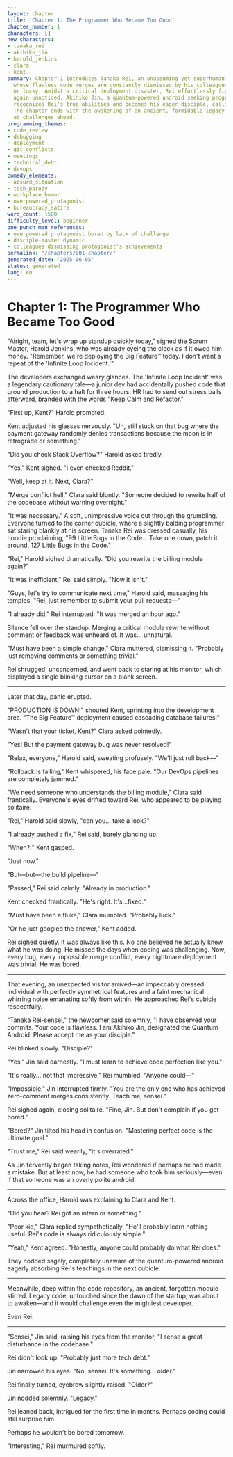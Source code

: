 ```yaml
---
layout: chapter
title: 'Chapter 1: The Programmer Who Became Too Good'
chapter_number: 1
characters: []
new_characters:
- tanaka_rei
- akihiko_jin
- harold_jenkins
- clara
- kent
summary: Chapter 1 introduces Tanaka Rei, an unassuming yet superhumanly gifted programmer
  whose flawless code merges are constantly dismissed by his colleagues as trivial
  or lucky. Amidst a critical deployment disaster, Rei effortlessly fixes the issue,
  again unnoticed. Akihiko Jin, a quantum-powered android seeking programming mastery,
  recognizes Rei's true abilities and becomes his eager disciple, calling him 'sensei.'
  The chapter ends with the awakening of an ancient, formidable legacy codebase, hinting
  at challenges ahead.
programming_themes:
- code_review
- debugging
- deployment
- git_conflicts
- meetings
- technical_debt
- devops
comedy_elements:
- absurd_situation
- tech_parody
- workplace_humor
- overpowered_protagonist
- bureaucracy_satire
word_count: 1500
difficulty_level: beginner
one_punch_man_references:
- overpowered protagonist bored by lack of challenge
- disciple-master dynamic
- colleagues dismissing protagonist's achievements
permalink: "/chapters/001-chapter/"
generated_date: '2025-06-05'
status: generated
lang: en
---
```


# Chapter 1: The Programmer Who Became Too Good

"Alright, team, let's wrap up standup quickly today," sighed the Scrum Master, Harold Jenkins, who was already eyeing the clock as if it owed him money. "Remember, we're deploying the Big Feature™ today. I don't want a repeat of the 'Infinite Loop Incident.'"

The developers exchanged weary glances. The 'Infinite Loop Incident' was a legendary cautionary tale—a junior dev had accidentally pushed code that ground production to a halt for three hours. HR had to send out stress balls afterward, branded with the words "Keep Calm and Refactor."

"First up, Kent?" Harold prompted.

Kent adjusted his glasses nervously. "Uh, still stuck on that bug where the payment gateway randomly denies transactions because the moon is in retrograde or something."

"Did you check Stack Overflow?" Harold asked tiredly.

"Yes," Kent sighed. "I even checked Reddit."

"Well, keep at it. Next, Clara?"

"Merge conflict hell," Clara said bluntly. "Someone decided to rewrite half of the codebase without warning overnight."

"It was necessary." A soft, unimpressive voice cut through the grumbling. Everyone turned to the corner cubicle, where a slightly balding programmer sat staring blankly at his screen. Tanaka Rei was dressed casually, his hoodie proclaiming, "99 Little Bugs in the Code... Take one down, patch it around, 127 Little Bugs in the Code."

"Rei," Harold sighed dramatically. "Did you rewrite the billing module again?"

"It was inefficient," Rei said simply. "Now it isn't."

"Guys, let's try to communicate next time," Harold said, massaging his temples. "Rei, just remember to submit your pull requests—"

"I already did," Rei interrupted. "It was merged an hour ago."

Silence fell over the standup. Merging a critical module rewrite without comment or feedback was unheard of. It was... unnatural.

"Must have been a simple change," Clara muttered, dismissing it. "Probably just removing comments or something trivial."

Rei shrugged, unconcerned, and went back to staring at his monitor, which displayed a single blinking cursor on a blank screen.

---

Later that day, panic erupted.

"PRODUCTION IS DOWN!" shouted Kent, sprinting into the development area. "The Big Feature™ deployment caused cascading database failures!"

"Wasn't that your ticket, Kent?" Clara asked pointedly.

"Yes! But the payment gateway bug was never resolved!"

"Relax, everyone," Harold said, sweating profusely. "We'll just roll back—"

"Rollback is failing," Kent whispered, his face pale. "Our DevOps pipelines are completely jammed."

"We need someone who understands the billing module," Clara said frantically. Everyone's eyes drifted toward Rei, who appeared to be playing solitaire.

"Rei," Harold said slowly, "can you... take a look?"

"I already pushed a fix," Rei said, barely glancing up.

"When?!" Kent gasped.

"Just now."

"But—but—the build pipeline—"

"Passed," Rei said calmly. "Already in production."

Kent checked frantically. "He's right. It's...fixed."

"Must have been a fluke," Clara mumbled. "Probably luck."

"Or he just googled the answer," Kent added.

Rei sighed quietly. It was always like this. No one believed he actually knew what he was doing. He missed the days when coding was challenging. Now, every bug, every impossible merge conflict, every nightmare deployment was trivial. He was bored.

---

That evening, an unexpected visitor arrived—an impeccably dressed individual with perfectly symmetrical features and a faint mechanical whirring noise emanating softly from within. He approached Rei's cubicle respectfully.

"Tanaka Rei-sensei," the newcomer said solemnly, "I have observed your commits. Your code is flawless. I am Akihiko Jin, designated the Quantum Android. Please accept me as your disciple."

Rei blinked slowly. "Disciple?"

"Yes," Jin said earnestly. "I must learn to achieve code perfection like you."

"It's really... not that impressive," Rei mumbled. "Anyone could—"

"Impossible," Jin interrupted firmly. "You are the only one who has achieved zero-comment merges consistently. Teach me, sensei."

Rei sighed again, closing solitaire. "Fine, Jin. But don't complain if you get bored."

"Bored?" Jin tilted his head in confusion. "Mastering perfect code is the ultimate goal."

"Trust me," Rei said wearily, "it's overrated."

As Jin fervently began taking notes, Rei wondered if perhaps he had made a mistake. But at least now, he had someone who took him seriously—even if that someone was an overly polite android.

---

Across the office, Harold was explaining to Clara and Kent.

"Did you hear? Rei got an intern or something."

"Poor kid," Clara replied sympathetically. "He'll probably learn nothing useful. Rei's code is always ridiculously simple."

"Yeah," Kent agreed. "Honestly, anyone could probably do what Rei does."

They nodded sagely, completely unaware of the quantum-powered android eagerly absorbing Rei's teachings in the next cubicle.

---

Meanwhile, deep within the code repository, an ancient, forgotten module stirred. Legacy code, untouched since the dawn of the startup, was about to awaken—and it would challenge even the mightiest developer.

Even Rei.

---

"Sensei," Jin said, raising his eyes from the monitor, "I sense a great disturbance in the codebase."

Rei didn't look up. "Probably just more tech debt."

Jin narrowed his eyes. "No, sensei. It's something... older."

Rei finally turned, eyebrow slightly raised. "Older?"

Jin nodded solemnly. "Legacy."

Rei leaned back, intrigued for the first time in months. Perhaps coding could still surprise him.

Perhaps he wouldn't be bored tomorrow.

"Interesting," Rei murmured softly.


